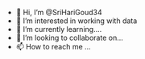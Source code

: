 - 👋 Hi, I’m @SriHariGoud34
- 👀 I’m interested in working with data 
- 🌱 I’m currently learning....
- 💞️ I’m looking to collaborate on...
- 📫 How to reach me ...

<!---
SriHariGoud34/SriHariGoud34 is a ✨ special ✨ repository because its `README.md` (this file) appears on your GitHub profile.
You can click the Preview link to take a look at your changes.
--->
